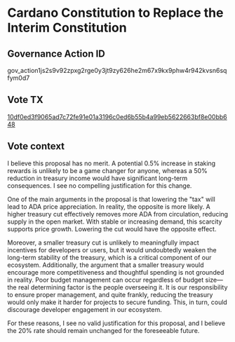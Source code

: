 # Cardano Constitution to Replace the Interim Constitution
## Governance Action ID
gov_action1js2s9v92zpxg2rge0y3jt9zy626he2m67x9kx9phw4r942kvsn6sqfym0d7
## Vote TX
[10df0ed3f9065ad7c72fe91e01a3196c0ed6b55b4a99eb5622663bf8e00bb648](https://cexplorer.io/tx/10df0ed3f9065ad7c72fe91e01a3196c0ed6b55b4a99eb5622663bf8e00bb648)
## Vote context
I believe this proposal has no merit. A potential 0.5% increase in staking rewards is unlikely to be a game changer for anyone, whereas a 50% reduction in treasury income would have significant long-term consequences. I see no compelling justification for this change.

One of the main arguments in the proposal is that lowering the "tax" will lead to ADA price appreciation. In reality, the opposite is more likely. A higher treasury cut effectively removes more ADA from circulation, reducing supply in the open market. With stable or increasing demand, this scarcity supports price growth. Lowering the cut would have the opposite effect.

Moreover, a smaller treasury cut is unlikely to meaningfully impact incentives for developers or users, but it would undoubtedly weaken the long-term stability of the treasury, which is a critical component of our ecosystem. Additionally, the argument that a smaller treasury would encourage more competitiveness and thoughtful spending is not grounded in reality. Poor budget management can occur regardless of budget size—the real determining factor is the people overseeing it. It is our responsibility to ensure proper management, and quite frankly, reducing the treasury would only make it harder for projects to secure funding. This, in turn, could discourage developer engagement in our ecosystem.

For these reasons, I see no valid justification for this proposal, and I believe the 20% rate should remain unchanged for the foreseeable future.

